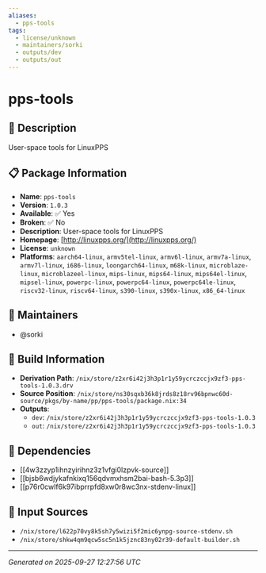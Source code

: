 ```yaml
---
aliases:
  - pps-tools
tags:
  - license/unknown
  - maintainers/sorki
  - outputs/dev
  - outputs/out
---
```


# pps-tools

## 📝 Description

User-space tools for LinuxPPS

## 📋 Package Information

- **Name**: `pps-tools`
- **Version**: `1.0.3`
- **Available**: ✅ Yes
- **Broken**: ✅ No
- **Description**: User-space tools for LinuxPPS
- **Homepage**: [http://linuxpps.org/](http://linuxpps.org/)
- **License**: `unknown`
- **Platforms**: `aarch64-linux`, `armv5tel-linux`, `armv6l-linux`, `armv7a-linux`, `armv7l-linux`, `i686-linux`, `loongarch64-linux`, `m68k-linux`, `microblaze-linux`, `microblazeel-linux`, `mips-linux`, `mips64-linux`, `mips64el-linux`, `mipsel-linux`, `powerpc-linux`, `powerpc64-linux`, `powerpc64le-linux`, `riscv32-linux`, `riscv64-linux`, `s390-linux`, `s390x-linux`, `x86_64-linux`
## 👥 Maintainers

- @sorki


## 🔧 Build Information

- **Derivation Path**: `/nix/store/z2xr6i42j3h3p1r1y59ycrczccjx9zf3-pps-tools-1.0.3.drv`
- **Source Position**: `/nix/store/ns30sqxb36k8jrds8z18rv96bpnwc60d-source/pkgs/by-name/pp/pps-tools/package.nix:34`
- **Outputs**:
  - `dev`:  `/nix/store/z2xr6i42j3h3p1r1y59ycrczccjx9zf3-pps-tools-1.0.3`
  - `out`:  `/nix/store/z2xr6i42j3h3p1r1y59ycrczccjx9zf3-pps-tools-1.0.3`

## 🔗 Dependencies

- [[4w3zzyp1ihnzyirihnz3z1vfgi0lzpvk-source]]
- [[bjsb6wdjykafnkixq156qdvmxhsm2bai-bash-5.3p3]]
- [[p76r0cwlf6k97ibprrpfd8xw0r8wc3nx-stdenv-linux]]

## 📁 Input Sources

- `/nix/store/l622p70vy8k5sh7y5wizi5f2mic6ynpg-source-stdenv.sh`
- `/nix/store/shkw4qm9qcw5sc5n1k5jznc83ny02r39-default-builder.sh`

---
*Generated on 2025-09-27 12:27:56 UTC*
